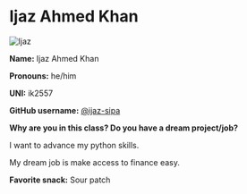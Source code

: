 # Ijaz Ahmed Khan

![Ijaz](/img/people/Ijaz.png)

**Name:** Ijaz Ahmed Khan

**Pronouns:** he/him

**UNI:** ik2557

**GitHub username:** [@ijaz-sipa](https://github.com/ijaz-sipa)

**Why are you in this class? Do you have a dream project/job?**

I want to advance my python skills.

My dream job is make access to finance easy.

**Favorite snack:** Sour patch
